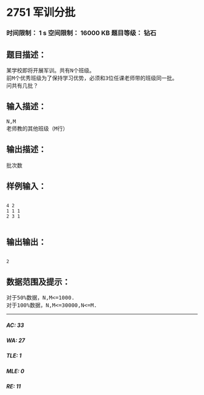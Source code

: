 # 2751 军训分批   
### 时间限制： 1 s     空间限制： 16000 KB     题目等级： 钻石  
## 题目描述：  

<pre>
某学校即将开展军训。共有N个班级。
前M个优秀班级为了保持学习优势，必须和3位任课老师带的班级同一批。
问共有几批？
</pre>
  
  
## 输入描述：  

<pre>
N,M
老师教的其他班级（M行）
</pre>
  
  
## 输出描述：  

<pre>
批次数
</pre>
  
  
## 样例输入：  

<pre><code>
4 2
1 1 1
2 3 1
 
</code></pre>
  
  
## 输出输出：  

<pre><code>
2
</code></pre>
  
  
## 数据范围及提示：  

<pre>
对于50%数据，N,M<=1000.
对于100%数据，N,M<=30000,N<=M.
</pre>
  
  
***  

##### AC: 33  
##### WA: 27  
##### TLE: 1  
##### MLE: 0  
##### RE: 11  
